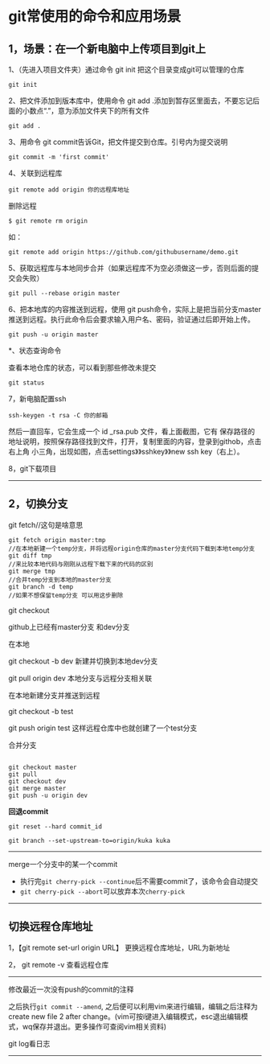 # git常使用的命令和应用场景

## 1，场景：在一个新电脑中上传项目到git上

1、（先进入项目文件夹）通过命令 git init 把这个目录变成git可以管理的仓库

```
git init
```

2、把文件添加到版本库中，使用命令 git add .添加到暂存区里面去，不要忘记后面的小数点“.”，意为添加文件夹下的所有文件

```
git add .
```

3、用命令 git commit告诉Git，把文件提交到仓库。引号内为提交说明

```
git commit -m 'first commit'
```

4、关联到远程库

```
git remote add origin 你的远程库地址
```

删除远程

```
$ git remote rm origin
```

如：

```
git remote add origin https://github.com/githubusername/demo.git
```

5、获取远程库与本地同步合并（如果远程库不为空必须做这一步，否则后面的提交会失败）

```
git pull --rebase origin master
```

6、把本地库的内容推送到远程，使用 git push命令，实际上是把当前分支master推送到远程。执行此命令后会要求输入用户名、密码，验证通过后即开始上传。

```
git push -u origin master
```

*、状态查询命令

查看本地仓库的状态，可以看到那些修改未提交

```
git status
```

7，新电脑配置ssh

```
ssh-keygen -t rsa -C 你的邮箱
```

 然后一直回车，它会生成一个 id _rsa.pub 文件，看上面截图，它有 保存路径的地址说明，按照保存路径找到文件，打开，复制里面的内容，登录到githob，点击右上角 小三角，出现如图，点击settings》》sshkey》》new ssh key（右上）。

8，git下载项目

----

## 2，切换分支

git fetch//这句是啥意思

```
git fetch origin master:tmp 
//在本地新建一个temp分支，并将远程origin仓库的master分支代码下载到本地temp分支
git diff tmp 
//来比较本地代码与刚刚从远程下载下来的代码的区别
git merge tmp
//合并temp分支到本地的master分支
git branch -d temp
//如果不想保留temp分支 可以用这步删除
```

git checkout 

github上已经有master分支 和dev分支

在本地

git checkout -b dev 新建并切换到本地dev分支

git pull origin dev 本地分支与远程分支相关联

在本地新建分支并推送到远程

git checkout -b test

git push origin test 这样远程仓库中也就创建了一个test分支

合并分支

```

git checkout master 
git pull 
git checkout dev
git merge master 
git push -u origin dev
```

**回退commit**

```
git reset --hard commit_id
```

```
git branch --set-upstream-to=origin/kuka kuka
```

---

merge一个分支中的某一个commit

- 执行完`git cherry-pick --continue`后不需要commit了，该命令会自动提交
- `git cherry-pick --abort`可以放弃本次`cherry-pick`

---

## 切换远程仓库地址

1，【git remote set-url origin URL】 更换远程仓库地址，URL为新地址

2， git remote -v  查看远程仓库

----

修改最近一次没有push的commit的注释

之后执行`git commit --amend`, 之后便可以利用vim来进行编辑，编辑之后注释为create new file 2 after change。(vim可按i键进入编辑模式，esc退出编辑模式，wq保存并退出。更多操作可查阅vim相关资料)

git log看日志

---

